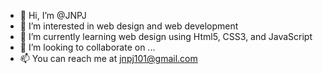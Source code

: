 - 👋 Hi, I’m @JNPJ
- 👀 I’m interested in web design and web development
- 🌱 I’m currently learning web design using Html5, CSS3, and JavaScript
- 💞️ I’m looking to collaborate on ...
- 📫 You can reach me at jnpj101@gmail.com

<!---
JNPJ/JNPJ is a ✨ special ✨ repository because its `README.md` (this file) appears on your GitHub profile.
You can click the Preview link to take a look at your changes.
--->
